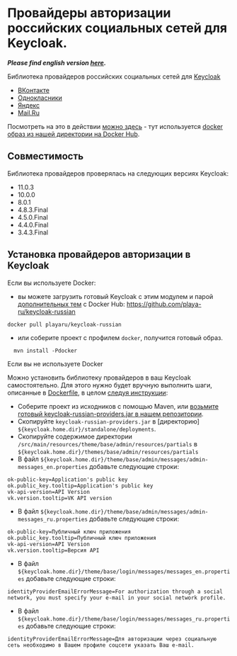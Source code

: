 # Провайдеры авторизации российских социальных сетей для Keycloak.

***Please find english version [here](readme_en.md).***

Библиотека провайдеров российских социальных сетей для [Keycloak](https://www.keycloak.org/)
+ [ВКонтакте](docs/vk.md)
+ [Однокласники](docs/ok.md)
+ [Яндекс](docs/yandex.md)
+ [Mail.Ru](docs/mailru.md)

Посмотреть на это в действии [можно здесь](https://elements.playa.ru/) - тут используется [docker образ из нашей директории на Docker Hub](https://github.com/playa-ru/keycloak-russian).

## Совместимость

Библиотека провайдеров проверялась на следующих версиях Keycloak:
+ 11.0.3
+ 10.0.0
+ 8.0.1
+ 4.8.3.Final
+ 4.5.0.Final
+ 4.4.0.Final
+ 3.4.3.Final

## Установка провайдеров авторизации в Keycloak

Если вы используете Docker:

- вы можете загрузить готовый Keycloak с этим модулем и парой [дополнительных тем](https://github.com/playa-ru/keycloak-playa-themes) с Docker Hub: https://github.com/playa-ru/keycloak-russian
```
docker pull playaru/keycloak-russian
```
 - или соберите проект с профилем `docker`, получится готовый образ.
```
  mvn install -Pdocker
```
Если вы не используете Docker 

Можно установить библиотеку провайдеров в ваш Keycloak самостоятельно. Для этого нужно будет вручную выполнить шаги, описанные в [Dockerfile](Dockerfile), в целом [следуя инструкции](https://www.keycloak.org/docs/latest/server_development/index.html#registering-provider-implementations):

* Соберите проект из исходников с помощью Maven, или [возьмите готовый keycloak-russian-providers.jar в нашем репозитории](https://nexus.playa.ru/nexus/content/repositories/releases/ru/playa/keycloak/keycloak-russian-providers/). 
* Скопируйте `keycloak-russian-providers.jar` в [директорию] `${keycloak.home.dir}/standalone/deployments`.
* Скопируйте содержимое директории `/src/main/resources/theme/base/admin/resources/partials` в `${keycloak.home.dir}/themes/base/admin/resources/partials`
* В файл `${keycloak.home.dir}/theme/base/admin/messages/admin-messages_en.properties` добавьте следующие строки:
```
ok-public-key=Application's public key
ok.public_key.tooltip=Application's public key
vk-api-version=API Version
vk.version.tooltip=VK API version
```
* В файл `${keycloak.home.dir}/theme/base/admin/messages/admin-messages_ru.properties` добавьте следующие строки:
```
ok-public-key=Публичный ключ приложения
ok.public_key.tooltip=Публичный ключ приложения
vk-api-version=API Version
vk.version.tooltip=Версия API
```
* В файл `${keycloak.home.dir}/theme/base/login/messages/messages_en.properties` добавьте следующие строки:
```
identityProviderEmailErrorMessage=For authorization through a social network, you must specify your e-mail in your social network profile.
```
* В файл `${keycloak.home.dir}/theme/base/login/messages/messages_ru.properties` добавьте следующие строки:
```
identityProviderEmailErrorMessage=Для авторизации через социальную сеть необходимо в Вашем профиле соцсети указать Ваш e-mail.
```

